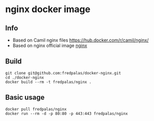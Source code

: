 # nginx docker image



## Info
* Based on Camil nginx files https://hub.docker.com/r/camil/nginx/
* Based on nginx official image [nginx](https://hub.docker.com/_/nginx/)

        

## Build


	git clone git@github.com:fredpalas/docker-nginx.git
	cd ./docker-nginx
	docker build --rm -t fredpalas/nginx .

## Basic usage

	docker pull fredpalas/nginx
	docker run --rm -d -p 80:80 -p 443:443 fredpalas/nginx


